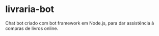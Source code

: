 # livraria-bot

Chat bot criado com bot framework em Node.js, para dar assistência à compras de livros online.
